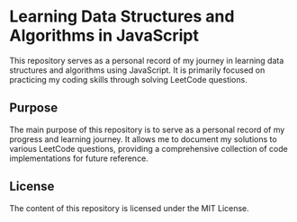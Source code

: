 # Learning Data Structures and Algorithms in JavaScript
This repository serves as a personal record of my journey in learning data structures and algorithms using JavaScript. It is primarily focused on practicing my coding skills through solving LeetCode questions.

## Purpose
The main purpose of this repository is to serve as a personal record of my progress and learning journey. It allows me to document my solutions to various LeetCode questions, providing a comprehensive collection of code implementations for future reference.

## License
The content of this repository is licensed under the MIT License.
